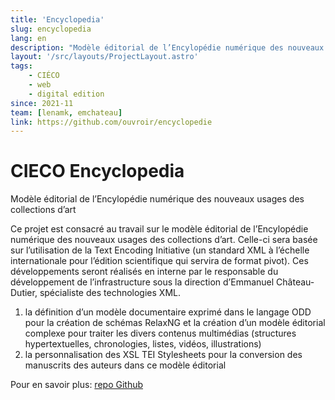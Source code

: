```yaml
---
title: 'Encyclopedia'
slug: encyclopedia
lang: en
description: "Modèle éditorial de l’Encylopédie numérique des nouveaux usages des collections d’art"
layout: '/src/layouts/ProjectLayout.astro'
tags: 
    - CIÉCO
    - web
    - digital edition
since: 2021-11
team: [lenamk, emchateau]
link: https://github.com/ouvroir/encyclopedie
---
```


# CIECO Encyclopedia

Modèle éditorial de l’Encylopédie numérique des nouveaux usages des collections d’art

Ce projet est consacré au travail sur le modèle éditorial de l’Encylopédie numérique des nouveaux usages des collections d’art. Celle-ci sera basée sur l’utilisation de la Text Encoding Initiative (un standard XML à l’échelle internationale pour l’édition scientifique qui servira de format pivot). Ces développements seront réalisés en interne par le responsable du développement de l’infrastructure sous la direction d’Emmanuel Château-Dutier, spécialiste des technologies XML.

1. la définition d’un modèle documentaire exprimé dans le langage ODD pour la création de schémas RelaxNG et la création d’un modèle éditorial complexe pour traiter les divers contenus multimédias (structures hypertextuelles, chronologies, listes, vidéos, illustrations)
2. la personnalisation des XSL TEI Stylesheets pour la conversion des manuscrits des auteurs dans ce modèle éditorial

Pour en savoir plus: [repo Github](https://github.com/ouvroir/encyclopedie)
